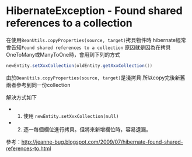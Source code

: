 # HibernateException - Found shared references to a collection #

在使用`BeanUtils.copyProperties(source, target)`拷貝物件時
hibernate經常會告知`Found shared references to a collection`
原因就是因為在拷貝OneToMany或ManyToOne時，會用到下列的方式
```java
newEntity.setXxxCollection(oldEntity.getXxxCollection())
```
由於`BeanUtils.copyProperties(source, target)`是淺拷貝
所以copy完後新舊兩者參考到同一份collection

解決方式如下
* 1. 使用 `newEntity.setXxxCollection(null)`
* 2. 逐一每個欄位進行拷貝。但將來新增欄位時，容易遺漏。

參考：http://jeanne-bug.blogspot.com/2009/07/hibernate-found-shared-references-to.html